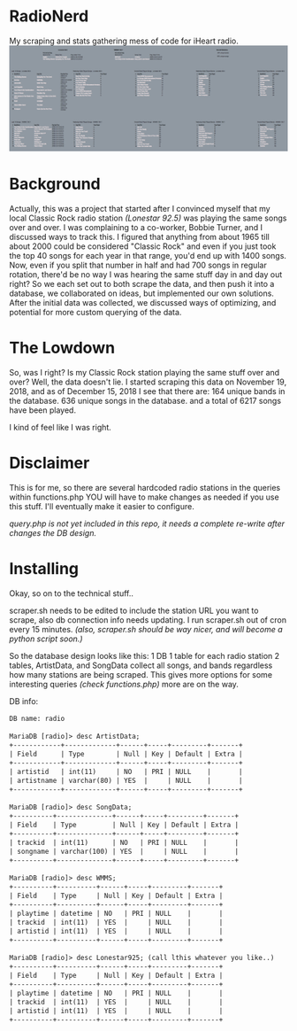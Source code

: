 # RadioNerd
My scraping and stats gathering mess of code for iHeart radio.
![](images/screenshot.png)
# Background
Actually, this was a project that started after I convinced myself that my local Classic Rock radio station *(Lonestar 92.5)* 
was playing the same songs over and over. I was complaining to a co-worker, Bobbie Turner, and I discussed ways to track this.
I figured that anything from about 1965 till about 2000 could be 
considered "Classic Rock" and even if you just took the top 40 songs for each year in that range, you'd end up with 1400 songs.
Now, even if you split that number in half and had 700 songs in regular rotation, there'd be no way I was hearing the same stuff
day in and day out right?
So we each set out to both scrape the data, and then push it into a database, we collaborated on ideas, but implemented our own 
solutions. After the initial data was collected, we discussed ways of optimizing, and potential for more custom querying of the data.

# The Lowdown
So, was I right? Is my Classic Rock station playing the same stuff over and over?
Well, the data doesn't lie.
I started scraping this data on November 19, 2018, and as of December 15, 2018 I see that there are:
164 unique bands in the database.
636 unique songs in the database.
and a total of 6217 songs have been played. 

I kind of feel like I was right.

# Disclaimer
This is for me, so there are several hardcoded radio stations in the queries within functions.php
YOU will have to make changes as needed if you use this stuff. I'll eventually make it easier to configure.

*query.php is not yet included in this repo, it needs a complete re-write after changes the DB design.*

# Installing
Okay, so on to the technical stuff..

scraper.sh needs to be edited to include the station URL you want to scrape, also db connection info needs updating.
I run scraper.sh out of cron every 15 minutes. *(also, scraper.sh should be way nicer, and will become a python script soon.)*

So the database design looks like this:
1 DB
1 table for each radio station
2 tables, ArtistData, and SongData collect all songs, and bands regardless how many stations are being scraped.
This gives more options for some interesting queries *(check functions.php)* more are on the way.

DB info:
```
DB name: radio

MariaDB [radio]> desc ArtistData;
+------------+-------------+------+-----+---------+-------+
| Field      | Type        | Null | Key | Default | Extra |
+------------+-------------+------+-----+---------+-------+
| artistid   | int(11)     | NO   | PRI | NULL    |       |
| artistname | varchar(80) | YES  |     | NULL    |       |
+------------+-------------+------+-----+---------+-------+

MariaDB [radio]> desc SongData;
+----------+--------------+------+-----+---------+-------+
| Field    | Type         | Null | Key | Default | Extra |
+----------+--------------+------+-----+---------+-------+
| trackid  | int(11)      | NO   | PRI | NULL    |       |
| songname | varchar(100) | YES  |     | NULL    |       |
+----------+--------------+------+-----+---------+-------+

MariaDB [radio]> desc WMMS;
+----------+----------+------+-----+---------+-------+
| Field    | Type     | Null | Key | Default | Extra |
+----------+----------+------+-----+---------+-------+
| playtime | datetime | NO   | PRI | NULL    |       |
| trackid  | int(11)  | YES  |     | NULL    |       |
| artistid | int(11)  | YES  |     | NULL    |       |
+----------+----------+------+-----+---------+-------+

MariaDB [radio]> desc Lonestar925; (call lthis whatever you like..)
+----------+----------+------+-----+---------+-------+
| Field    | Type     | Null | Key | Default | Extra |
+----------+----------+------+-----+---------+-------+
| playtime | datetime | NO   | PRI | NULL    |       |
| trackid  | int(11)  | YES  |     | NULL    |       |
| artistid | int(11)  | YES  |     | NULL    |       |
+----------+----------+------+-----+---------+-------+
```
